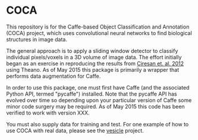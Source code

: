 # COCA 
 This repository is for the Caffe-based Object Classification and
 Annotation (COCA) project, which uses convolutional neural networks to find
 biological structures in image data.

The general approach is to apply a sliding window detector to classify individual pixels/voxels in a 3D volume of image data.  The effort initially began as an exercise in reproducing the results from [Ciresan et. al. 2012](http://papers.nips.cc/paper/4741-deep-neural-networks-segment-neuronal-membranes-in-electron-microscopy-images) using Theano.
As of May 2015 this package is primarily a wrapper that performs data augmentation for Caffe.


In order to use this package, one must first have Caffe (and the
associated Python API, termed "pycaffe") installed.  Note that the pycaffe API has evolved over time so depending upon your particular version of Caffe some minor code surgery may be required.  As of May 2015 this code has been verified to work with version XXX.

You must also supply data for training and test.  For one example of
how to use COCA with real data, please see the
[vesicle](https://github.com/openconnectome/vesicle) project.

